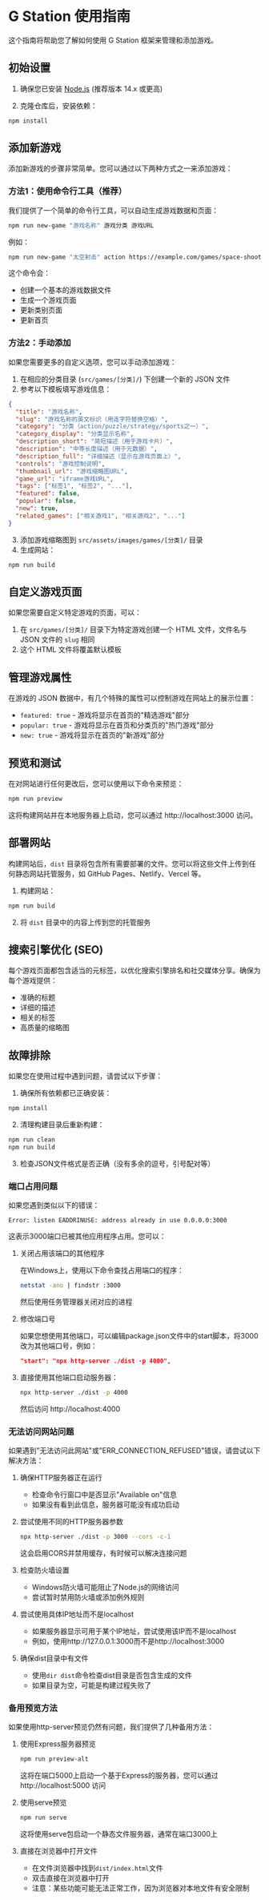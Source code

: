 # G Station 使用指南

这个指南将帮助您了解如何使用 G Station 框架来管理和添加游戏。

## 初始设置

1. 确保您已安装 [Node.js](https://nodejs.org/) (推荐版本 14.x 或更高)

2. 克隆仓库后，安装依赖：

```bash
npm install
```

## 添加新游戏

添加新游戏的步骤非常简单。您可以通过以下两种方式之一来添加游戏：

### 方法1：使用命令行工具（推荐）

我们提供了一个简单的命令行工具，可以自动生成游戏数据和页面：

```bash
npm run new-game "游戏名称" 游戏分类 游戏URL
```

例如：

```bash
npm run new-game "太空射击" action https://example.com/games/space-shooter
```

这个命令会：
- 创建一个基本的游戏数据文件
- 生成一个游戏页面
- 更新类别页面
- 更新首页

### 方法2：手动添加

如果您需要更多的自定义选项，您可以手动添加游戏：

1. 在相应的分类目录 (`src/games/[分类]/`) 下创建一个新的 JSON 文件
2. 参考以下模板填写游戏信息：

```json
{
  "title": "游戏名称",
  "slug": "游戏名称的英文标识（用连字符替换空格）",
  "category": "分类（action/puzzle/strategy/sports之一）",
  "category_display": "分类显示名称",
  "description_short": "简短描述（用于游戏卡片）",
  "description": "中等长度描述（用于元数据）",
  "description_full": "详细描述（显示在游戏页面上）",
  "controls": "游戏控制说明",
  "thumbnail_url": "游戏缩略图URL",
  "game_url": "iframe游戏URL",
  "tags": ["标签1", "标签2", "..."],
  "featured": false,
  "popular": false,
  "new": true,
  "related_games": ["相关游戏1", "相关游戏2", "..."]
}
```

3. 添加游戏缩略图到 `src/assets/images/games/[分类]/` 目录
4. 生成网站：

```bash
npm run build
```

## 自定义游戏页面

如果您需要自定义特定游戏的页面，可以：

1. 在 `src/games/[分类]/` 目录下为特定游戏创建一个 HTML 文件，文件名与 JSON 文件的 `slug` 相同
2. 这个 HTML 文件将覆盖默认模板

## 管理游戏属性

在游戏的 JSON 数据中，有几个特殊的属性可以控制游戏在网站上的展示位置：

- `featured: true` - 游戏将显示在首页的"精选游戏"部分
- `popular: true` - 游戏将显示在首页和分类页的"热门游戏"部分
- `new: true` - 游戏将显示在首页的"新游戏"部分

## 预览和测试

在对网站进行任何更改后，您可以使用以下命令来预览：

```bash
npm run preview
```

这将构建网站并在本地服务器上启动，您可以通过 http://localhost:3000 访问。

## 部署网站

构建网站后，`dist` 目录将包含所有需要部署的文件。您可以将这些文件上传到任何静态网站托管服务，如 GitHub Pages、Netlify、Vercel 等。

1. 构建网站：

```bash
npm run build
```

2. 将 `dist` 目录中的内容上传到您的托管服务

## 搜索引擎优化 (SEO)

每个游戏页面都包含适当的元标签，以优化搜索引擎排名和社交媒体分享。确保为每个游戏提供：

- 准确的标题
- 详细的描述
- 相关的标签
- 高质量的缩略图

## 故障排除

如果您在使用过程中遇到问题，请尝试以下步骤：

1. 确保所有依赖都已正确安装：

```bash
npm install
```

2. 清理构建目录后重新构建：

```bash
npm run clean
npm run build
```

3. 检查JSON文件格式是否正确（没有多余的逗号，引号配对等）

### 端口占用问题

如果您遇到类似以下的错误：

```
Error: listen EADDRINUSE: address already in use 0.0.0.0:3000
```

这表示3000端口已被其他应用程序占用。您可以：

1. 关闭占用该端口的其他程序

   在Windows上，使用以下命令查找占用端口的程序：
   ```bash
   netstat -ano | findstr :3000
   ```
   然后使用任务管理器关闭对应的进程

2. 修改端口号

   如果您想使用其他端口，可以编辑package.json文件中的start脚本，将3000改为其他端口号，例如：
   ```json
   "start": "npx http-server ./dist -p 4000",
   ```

3. 直接使用其他端口启动服务器：

   ```bash
   npx http-server ./dist -p 4000
   ```

   然后访问 http://localhost:4000

### 无法访问网站问题

如果遇到"无法访问此网站"或"ERR_CONNECTION_REFUSED"错误，请尝试以下解决方法：

1. 确保HTTP服务器正在运行
   - 检查命令行窗口中是否显示"Available on"信息
   - 如果没有看到此信息，服务器可能没有成功启动

2. 尝试使用不同的HTTP服务器参数
   ```bash
   npx http-server ./dist -p 3000 --cors -c-1
   ```
   这会启用CORS并禁用缓存，有时候可以解决连接问题

3. 检查防火墙设置
   - Windows防火墙可能阻止了Node.js的网络访问
   - 尝试暂时禁用防火墙或添加例外规则

4. 尝试使用具体IP地址而不是localhost
   - 如果服务器显示可用于某个IP地址，尝试使用该IP而不是localhost
   - 例如，使用http://127.0.0.1:3000而不是http://localhost:3000

5. 确保dist目录中有文件
   - 使用`dir dist`命令检查dist目录是否包含生成的文件
   - 如果目录为空，可能是构建过程失败了

### 备用预览方法

如果使用http-server预览仍然有问题，我们提供了几种备用方法：

1. 使用Express服务器预览
   ```bash
   npm run preview-alt
   ```
   这将在端口5000上启动一个基于Express的服务器，您可以通过 http://localhost:5000 访问

2. 使用serve预览
   ```bash
   npm run serve
   ```
   这将使用serve包启动一个静态文件服务器，通常在端口3000上

3. 直接在浏览器中打开文件
   - 在文件浏览器中找到`dist/index.html`文件
   - 双击直接在浏览器中打开
   - 注意：某些功能可能无法正常工作，因为浏览器对本地文件有安全限制 